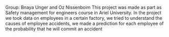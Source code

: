 Group: Bnaya Unger and Oz Nissenboim
This project was made as part as Safety management for engineers course in Ariel University.
In the project we took data on employees in a certain factory, we tried to understand the causes of employee accidents, we made a prediction for each employee of the probability that he will commit an accident
